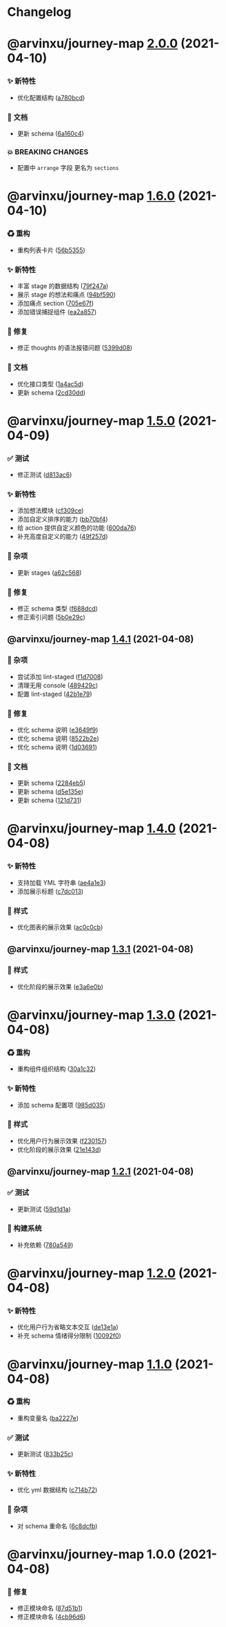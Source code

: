 # Changelog

# @arvinxu/journey-map [2.0.0](https://github.com/arvinxx/components/compare/@arvinxu/journey-map@1.6.0...@arvinxu/journey-map@2.0.0) (2021-04-10)


### ✨ 新特性

* 优化配置结构 ([a780bcd](https://github.com/arvinxx/components/commit/a780bcd))


### 📝 文档

* 更新 schema ([6a160c4](https://github.com/arvinxx/components/commit/6a160c4))


### 💥 BREAKING CHANGES

* 配置中 `arrange` 字段 更名为 `sections`

# @arvinxu/journey-map [1.6.0](https://github.com/arvinxx/components/compare/@arvinxu/journey-map@1.5.0...@arvinxu/journey-map@1.6.0) (2021-04-10)


### ♻ 重构

* 重构列表卡片 ([56b5355](https://github.com/arvinxx/components/commit/56b5355))


### ✨ 新特性

* 丰富 stage 的数据结构 ([79f247a](https://github.com/arvinxx/components/commit/79f247a))
* 展示 stage 的想法和痛点 ([94bf590](https://github.com/arvinxx/components/commit/94bf590))
* 添加痛点 section ([705e67f](https://github.com/arvinxx/components/commit/705e67f))
* 添加错误捕捉组件 ([ea2a857](https://github.com/arvinxx/components/commit/ea2a857))


### 🐛 修复

* 修正 thoughts 的语法报错问题 ([5399d08](https://github.com/arvinxx/components/commit/5399d08))


### 📝 文档

* 优化接口类型 ([1a4ac5d](https://github.com/arvinxx/components/commit/1a4ac5d))
* 更新 schema ([2cd30dd](https://github.com/arvinxx/components/commit/2cd30dd))

# @arvinxu/journey-map [1.5.0](https://github.com/arvinxx/components/compare/@arvinxu/journey-map@1.4.1...@arvinxu/journey-map@1.5.0) (2021-04-09)


### ✅ 测试

* 修正测试 ([d813ac6](https://github.com/arvinxx/components/commit/d813ac6))


### ✨ 新特性

* 添加想法模块 ([cf309ce](https://github.com/arvinxx/components/commit/cf309ce))
* 添加自定义排序的能力 ([bb70bf4](https://github.com/arvinxx/components/commit/bb70bf4))
* 给 action 提供自定义颜色的功能 ([600da76](https://github.com/arvinxx/components/commit/600da76))
* 补充高度自定义的能力 ([49f257d](https://github.com/arvinxx/components/commit/49f257d))


### 🎫 杂项

* 更新 stages ([a62c568](https://github.com/arvinxx/components/commit/a62c568))


### 🐛 修复

* 修正 schema 类型 ([f688dcd](https://github.com/arvinxx/components/commit/f688dcd))
* 修正索引问题 ([5b0e29c](https://github.com/arvinxx/components/commit/5b0e29c))

## @arvinxu/journey-map [1.4.1](https://github.com/arvinxx/components/compare/@arvinxu/journey-map@1.4.0...@arvinxu/journey-map@1.4.1) (2021-04-08)


### 🎫 杂项

* 尝试添加 lint-staged ([f1d7008](https://github.com/arvinxx/components/commit/f1d7008))
* 清理无用 console ([489429c](https://github.com/arvinxx/components/commit/489429c))
* 配置 lint-staged ([42b1e79](https://github.com/arvinxx/components/commit/42b1e79))


### 🐛 修复

* 优化 schema 说明 ([e3649f9](https://github.com/arvinxx/components/commit/e3649f9))
* 优化 schema 说明 ([8522b2e](https://github.com/arvinxx/components/commit/8522b2e))
* 优化 schema 说明 ([1d03691](https://github.com/arvinxx/components/commit/1d03691))


### 📝 文档

* 更新 schema ([2284eb5](https://github.com/arvinxx/components/commit/2284eb5))
* 更新 schema ([d5e135e](https://github.com/arvinxx/components/commit/d5e135e))
* 更新 schema ([121d731](https://github.com/arvinxx/components/commit/121d731))

# @arvinxu/journey-map [1.4.0](https://github.com/arvinxx/components/compare/@arvinxu/journey-map@1.3.1...@arvinxu/journey-map@1.4.0) (2021-04-08)


### ✨ 新特性

* 支持加载 YML 字符串 ([ae4a1e3](https://github.com/arvinxx/components/commit/ae4a1e3))
* 添加展示标题 ([c7dc013](https://github.com/arvinxx/components/commit/c7dc013))


### 💄 样式

* 优化图表的展示效果 ([ac0c0cb](https://github.com/arvinxx/components/commit/ac0c0cb))

## @arvinxu/journey-map [1.3.1](https://github.com/arvinxx/components/compare/@arvinxu/journey-map@1.3.0...@arvinxu/journey-map@1.3.1) (2021-04-08)


### 💄 样式

* 优化阶段的展示效果 ([e3a6e0b](https://github.com/arvinxx/components/commit/e3a6e0b))

# @arvinxu/journey-map [1.3.0](https://github.com/arvinxx/components/compare/@arvinxu/journey-map@1.2.1...@arvinxu/journey-map@1.3.0) (2021-04-08)


### ♻ 重构

* 重构组件组织结构 ([30a1c32](https://github.com/arvinxx/components/commit/30a1c32))


### ✨ 新特性

* 添加 schema 配置项 ([985d035](https://github.com/arvinxx/components/commit/985d035))


### 💄 样式

* 优化用户行为展示效果 ([f230157](https://github.com/arvinxx/components/commit/f230157))
* 优化阶段的展示效果 ([21e143d](https://github.com/arvinxx/components/commit/21e143d))

## @arvinxu/journey-map [1.2.1](https://github.com/arvinxx/components/compare/@arvinxu/journey-map@1.2.0...@arvinxu/journey-map@1.2.1) (2021-04-08)


### ✅ 测试

* 更新测试 ([59d1d1a](https://github.com/arvinxx/components/commit/59d1d1a))


### 👷 构建系统

* 补充依赖 ([780a549](https://github.com/arvinxx/components/commit/780a549))

# @arvinxu/journey-map [1.2.0](https://github.com/arvinxx/components/compare/@arvinxu/journey-map@1.1.0...@arvinxu/journey-map@1.2.0) (2021-04-08)


### ✨ 新特性

* 优化用户行为省略文本交互 ([de13e1a](https://github.com/arvinxx/components/commit/de13e1a))
* 补充 schema 情绪得分限制 ([10092f0](https://github.com/arvinxx/components/commit/10092f0))

# @arvinxu/journey-map [1.1.0](https://github.com/arvinxx/components/compare/@arvinxu/journey-map@1.0.0...@arvinxu/journey-map@1.1.0) (2021-04-08)


### ♻ 重构

* 重构变量名 ([ba2227e](https://github.com/arvinxx/components/commit/ba2227e))


### ✅ 测试

* 更新测试 ([833b25c](https://github.com/arvinxx/components/commit/833b25c))


### ✨ 新特性

* 优化 yml 数据结构 ([c714b72](https://github.com/arvinxx/components/commit/c714b72))


### 🎫 杂项

* 对 schema 重命名 ([6c8dcfb](https://github.com/arvinxx/components/commit/6c8dcfb))

# @arvinxu/journey-map 1.0.0 (2021-04-08)


### 🐛 修复

* 修正模块命名 ([87d51b1](https://github.com/arvinxx/components/commit/87d51b1))
* 修正模块命名 ([4cb96d6](https://github.com/arvinxx/components/commit/4cb96d6))
